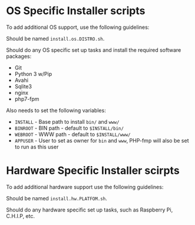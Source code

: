 # OS Specific Installer scripts

To add additional OS support, use the following guidelines:

Should be named ```install.os.DISTRO.sh```.

Should do any OS specific set up tasks and install the required software packages:

* Git
* Python 3 w/Pip
* Avahi
* Sqlite3
* nginx
* php7-fpm

Also needs to set the following variables:
* ```INSTALL``` - Base path to install ```bin/``` and ```www/```
* ```BINROOT``` - BIN path - default to ```$INSTALL/bin/```
* ```WEBROOT``` - WWW path - default to ```$INSTALL/www/```
* ```APPUSER``` - User to set as owner for ```bin``` and ```www```, PHP-fmp will also be set to run as this user


# Hardware Specific Installer scirpts

To add additional hardware support use the following guidelines:

Should be named ```install.hw.PLATFOM.sh```.

Should do any hardware specific set up tasks, such as Raspberry Pi, C.H.I.P, etc.

